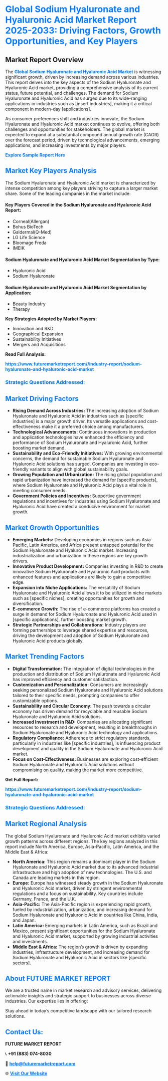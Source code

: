 <h1 style="color: #007BFF;">Global Sodium Hyaluronate and Hyaluronic Acid Market Report 2025-2033: Driving Factors, Growth Opportunities, and Key Players</h1>

<section id="overview">
<h2>Market Report Overview</h2>
<p>The <a href="https://www.futuremarketreport.com//industry-report/sodium-hyaluronate-and-hyaluronic-acid-market" style="color: #007BFF; text-decoration: none;"><strong>Global Sodium Hyaluronate and Hyaluronic Acid Market</strong></a> is witnessing significant growth, driven by increasing demand across various industries. This report delves into the key aspects of the Sodium Hyaluronate and Hyaluronic Acid market, providing a comprehensive analysis of its current status, future potential, and challenges. The demand for Sodium Hyaluronate and Hyaluronic Acid has surged due to its wide-ranging applications in industries such as [insert industries], making it a critical component in modern-day [applications].</p>
<p>As consumer preferences shift and industries innovate, the Sodium Hyaluronate and Hyaluronic Acid market continues to evolve, offering both challenges and opportunities for stakeholders. The global market is expected to expand at a substantial compound annual growth rate (CAGR) over the forecast period, driven by technological advancements, emerging applications, and increasing investments by major players.</p>
</section>

<section id="overview">
<p><a href="https://www.futuremarketreport.com//request-sample/reportId=79529" style="color: #007BFF; text-decoration: none;"><strong>Explore Sample Report Here</strong></a></p>
</section>

<section id="key-players">
<h2 style="color: #007BFF;">Market Key Players Analysis</h2>
<p>The Sodium Hyaluronate and Hyaluronic Acid market is characterized by intense competition among key players striving to capture a larger market share. Some of the leading companies in the market include:</p>
<h4>Key Players Covered in the Sodium Hyaluronate and Hyaluronic Acid Report:</h4>
<ul><li>Corneal(Allergan)</li><li>Bohus BioTech</li><li>Galdermal(Q-Med)</li><li>LG Life Science</li><li>Bloomage Freda</li><li>IMEIK</li></ul>
<h4>Sodium Hyaluronate and Hyaluronic Acid Market Segmentation by Type:</h4>
<ul><li>Hyaluronic Acid</li><li>Sodium Hyaluronate</li></ul>

<h4>Sodium Hyaluronate and Hyaluronic Acid Market Segmentation by Application:</h4>
<ul><li>Beauty Industry</li><li>Therapy</li></ul>
<p><strong>Key Strategies Adopted by Market Players:</strong></p>
<ul>
<li>Innovation and R&D</li>
<li>Geographical Expansion</li>
<li>Sustainability Initiatives</li>
<li>Mergers and Acquisitions</li>
</ul>
</section>

<section>
<p><strong>Read Full Analysis: </strong></p><a href="https://www.futuremarketreport.com//industry-report/sodium-hyaluronate-and-hyaluronic-acid-market" style="color: #007BFF; text-decoration: none;"><strong>https://www.futuremarketreport.com//industry-report/sodium-hyaluronate-and-hyaluronic-acid-market</strong></a>
<h3 style="color: #007BFF;">Strategic Questions Addressed:</h3>
</section>

<section id="driving-factors">
<h2 style="color: #007BFF;">Market Driving Factors</h2>
<ul>
<li><strong>Rising Demand Across Industries:</strong> The increasing adoption of Sodium Hyaluronate and Hyaluronic Acid in industries such as [specific industries] is a major growth driver. Its versatile applications and cost-effectiveness make it a preferred choice among manufacturers.</li>
<li><strong>Technological Advancements:</strong> Continuous innovations in production and application technologies have enhanced the efficiency and performance of Sodium Hyaluronate and Hyaluronic Acid, further boosting market demand.</li>
<li><strong>Sustainability and Eco-Friendly Initiatives:</strong> With growing environmental concerns, the demand for sustainable Sodium Hyaluronate and Hyaluronic Acid solutions has surged. Companies are investing in eco-friendly variants to align with global sustainability goals.</li>
<li><strong>Growing Population and Urbanization:</strong> The rising global population and rapid urbanization have increased the demand for [specific products], where Sodium Hyaluronate and Hyaluronic Acid plays a vital role in meeting consumer needs.</li>
<li><strong>Government Policies and Incentives:</strong> Supportive government regulations and incentives for industries using Sodium Hyaluronate and Hyaluronic Acid have created a conducive environment for market growth.</li>
</ul>
</section>

<section id="growth-opportunities">
<h2 style="color: #007BFF;">Market Growth Opportunities</h2>
<ul>
<li><strong>Emerging Markets:</strong> Developing economies in regions such as Asia-Pacific, Latin America, and Africa present untapped potential for the Sodium Hyaluronate and Hyaluronic Acid market. Increasing industrialization and urbanization in these regions are key growth drivers.</li>
<li><strong>Innovative Product Development:</strong> Companies investing in R&D to create innovative Sodium Hyaluronate and Hyaluronic Acid products with enhanced features and applications are likely to gain a competitive edge.</li>
<li><strong>Expansion into Niche Applications:</strong> The versatility of Sodium Hyaluronate and Hyaluronic Acid allows it to be utilized in niche markets such as [specific niches], creating opportunities for growth and diversification.</li>
<li><strong>E-commerce Growth:</strong> The rise of e-commerce platforms has created a surge in demand for Sodium Hyaluronate and Hyaluronic Acid used in [specific applications], further boosting market growth.</li>
<li><strong>Strategic Partnerships and Collaborations:</strong> Industry players are forming partnerships to leverage shared expertise and resources, driving the development and adoption of Sodium Hyaluronate and Hyaluronic Acid products globally.</li>
</ul>
</section>

<section id="trending-factors">
<h2 style="color: #007BFF;">Market Trending Factors</h2>
<ul>
<li><strong>Digital Transformation:</strong> The integration of digital technologies in the production and distribution of Sodium Hyaluronate and Hyaluronic Acid has improved efficiency and customer satisfaction.</li>
<li><strong>Customization and Personalization:</strong> Consumers are increasingly seeking personalized Sodium Hyaluronate and Hyaluronic Acid solutions tailored to their specific needs, prompting companies to offer customizable options.</li>
<li><strong>Sustainability and Circular Economy:</strong> The push towards a circular economy has driven demand for recyclable and reusable Sodium Hyaluronate and Hyaluronic Acid solutions.</li>
<li><strong>Increased Investment in R&D:</strong> Companies are allocating significant resources to research and development, resulting in breakthroughs in Sodium Hyaluronate and Hyaluronic Acid technology and applications.</li>
<li><strong>Regulatory Compliance:</strong> Adherence to strict regulatory standards, particularly in industries like [specific industries], is influencing product development and quality in the Sodium Hyaluronate and Hyaluronic Acid market.</li>
<li><strong>Focus on Cost-Effectiveness:</strong> Businesses are exploring cost-efficient Sodium Hyaluronate and Hyaluronic Acid solutions without compromising on quality, making the market more competitive.</li>
</ul>
</section>

<section>
<p><strong>Get Full Report: </strong></p><a href="https://www.futuremarketreport.com//industry-report/sodium-hyaluronate-and-hyaluronic-acid-market" style="color: #007BFF; text-decoration: none;"><strong>https://www.futuremarketreport.com//industry-report/sodium-hyaluronate-and-hyaluronic-acid-market</strong></a>
<h3 style="color: #007BFF;">Strategic Questions Addressed:</h3>
</section>


<section id="regional-analysis">
<h2 style="color: #007BFF;">Market Regional Analysis</h2>
<p>The global Sodium Hyaluronate and Hyaluronic Acid market exhibits varied growth patterns across different regions. The key regions analyzed in this report include North America, Europe, Asia-Pacific, Latin America, and the Middle East & Africa:</p>
<ul>
<li><strong>North America:</strong> This region remains a dominant player in the Sodium Hyaluronate and Hyaluronic Acid market due to its advanced industrial infrastructure and high adoption of new technologies. The U.S. and Canada are leading markets in this region.</li>
<li><strong>Europe:</strong> Europe has witnessed steady growth in the Sodium Hyaluronate and Hyaluronic Acid market, driven by stringent environmental regulations and a focus on sustainability. Key countries include Germany, France, and the U.K.</li>
<li><strong>Asia-Pacific:</strong> The Asia-Pacific region is experiencing rapid growth, fueled by industrialization, urbanization, and increasing demand for Sodium Hyaluronate and Hyaluronic Acid in countries like China, India, and Japan.</li>
<li><strong>Latin America:</strong> Emerging markets in Latin America, such as Brazil and Mexico, present significant opportunities for the Sodium Hyaluronate and Hyaluronic Acid market, supported by growing industrial activities and investments.</li>
<li><strong>Middle East & Africa:</strong> The region’s growth is driven by expanding industries, infrastructure development, and increasing demand for Sodium Hyaluronate and Hyaluronic Acid in sectors like [specific sectors].</li>
</ul>
</section>

<footer>
<h2 style="color: #007BFF;">About FUTURE MARKET REPORT</h2>
<p>We are a trusted name in market research and advisory services, delivering actionable insights and strategic support to businesses across diverse industries. Our expertise lies in offering:</p>

<p>Stay ahead in today’s competitive landscape with our tailored research solutions.</p>

<h2 style="color: #007BFF;">Contact Us:</h2>
<p><strong>FUTURE MARKET REPORT</strong></p>
<p>📞 <strong>+91 (883) 074-8030</strong></p>
<p>📧 <strong><a href="mailto:help@futuremarketreport.com" style="color: #007BFF;">help@futuremarketreport.com</a></strong></p>
<p>🌐 <strong><a href="https://www.futuremarketreport.com/" style="color: #007BFF;">Visit Our Website</a></strong></p>
</footer>